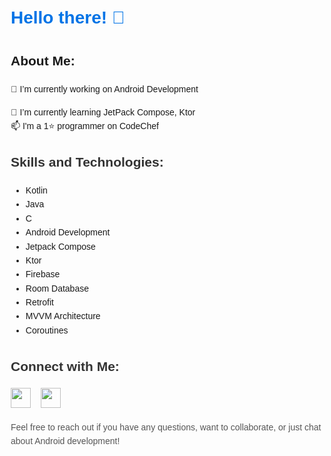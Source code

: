 <body style="font-family: 'Arial', sans-serif; line-height: 1.6; margin: 20px;">

  <h1 style="color: #0073e6;">Hello there! 👋</h1>
<h2>About Me:</h2> 
🔭 I’m currently working on Android Development

🌱 I’m currently learning JetPack Compose, Ktor<br>
📫 I'm a 1⭐ programmer on CodeChef

<h2 style="color: #333;">Skills and Technologies:</h2>
    <ul>
        <li>Kotlin</li>
        <li>Java</li>
        <li>C</li>
        <li>Android Development</li>
        <li>Jetpack Compose</li>
        <li>Ktor</li>
        <li>Firebase</li>
        <li>Room Database</li>
        <li>Retrofit</li>
        <li>MVVM Architecture</li>
        <li>Coroutines</li>
    </ul>
    <h2 style="color: #333;">Connect with Me:</h2>
        <a href="https://www.instagram.com/sankalpsaxena09/" target="_blank" style="text-decoration: none; color: #fff;"><img height="32px" src="https://www.pngkey.com/png/full/3-31957_instagram-logo-instagram-logo-with-words.png" alt="Instagram"></a>&nbsp;&nbsp;&nbsp;
    <a href="https://in.linkedin.com/in/sankalp-saxena-424777270" target="_blank" style="text-decoration: none; color: #fff;"><img height="32px" bg-color="#ffffff"src="https://freelogopng.com/images/all_img/1656958733linkedin-logo-png.png" alt="Linkedin"></a>
    <p style="color: #555;">Feel free to reach out if you have any questions, want to collaborate, or just chat about Android development!</p>

</body>
